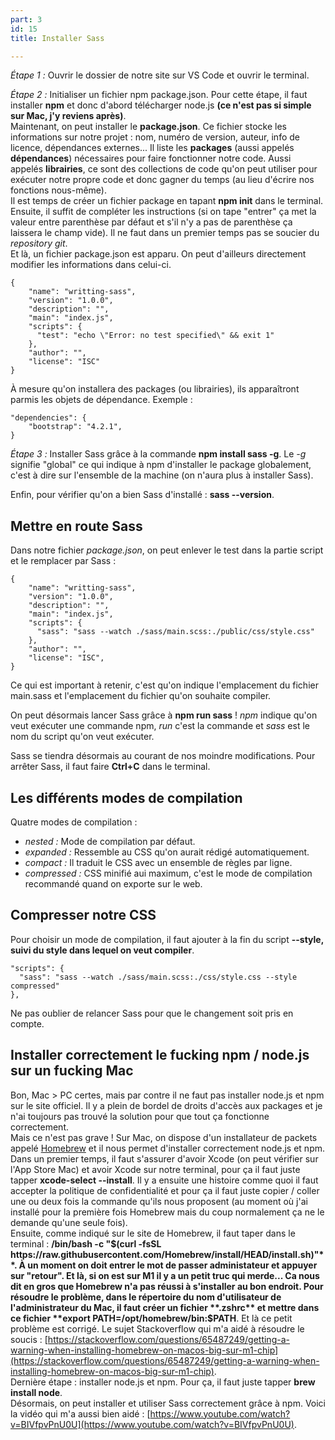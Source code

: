 ```yaml
---
part: 3
id: 15
title: Installer Sass

---
```

_Étape 1 :_ Ouvrir le dossier de notre site sur VS Code et ouvrir le terminal.

_Étape 2 :_ Initialiser un fichier npm package.json. Pour cette étape, il faut installer **npm** et donc d'abord télécharger node.js **(ce n'est pas si simple sur Mac, j'y reviens après)**.  
Maintenant, on peut installer le **package.json**. Ce fichier stocke les informations sur notre projet : nom, numéro de version, auteur, info de licence, dépendances externes... Il liste les **packages** (aussi appelés **dépendances**) nécessaires pour faire fonctionner notre code. Aussi appelés **librairies**, ce sont des collections de code qu'on peut utiliser pour exécuter notre propre code et donc gagner du temps (au lieu d'écrire nos fonctions nous-même).  
Il est temps de créer un fichier package en tapant **npm init** dans le terminal. Ensuite, il suffit de compléter les instructions (si on tape "entrer" ça met la valeur entre parenthèse par défaut et s'il n'y a pas de parenthèse ça laissera le champ vide). Il ne faut dans un premier temps pas se soucier du _repository git_.  
Et là, un fichier package.json est apparu. On peut d'ailleurs directement modifier les informations dans celui-ci.

    {
        "name": "writting-sass",
        "version": "1.0.0",
        "description": "",
        "main": "index.js",
        "scripts": {
          "test": "echo \"Error: no test specified\" && exit 1"
        },
        "author": "",
        "license": "ISC"
    }

À mesure qu'on installera des packages (ou librairies), ils apparaîtront parmis les objets de dépendance. Exemple :

    "dependencies": {
        "bootstrap": "4.2.1",
    }

_Étape 3 :_ Installer Sass grâce à la commande **npm install sass -g**. Le _-g_ signifie "global" ce qui indique à npm d'installer le package globalement, c'est à dire sur l'ensemble de la machine (on n'aura plus à installer Sass).

Enfin, pour vérifier qu'on a bien Sass d'installé : **sass --version**.

## Mettre en route Sass

Dans notre fichier _package.json_, on peut enlever le test dans la partie script et le remplacer par Sass :

    {
        "name": "writting-sass",
        "version": "1.0.0",
        "description": "",
        "main": "index.js",
        "scripts": {
          "sass": "sass --watch ./sass/main.scss:./public/css/style.css"
        },
        "author": "",
        "license": "ISC",
    }

Ce qui est important à retenir, c'est qu'on indique l'emplacement du fichier main.sass et l'emplacement du fichier qu'on souhaite compiler.

On peut désormais lancer Sass grâce à **npm run sass** ! _npm_ indique qu'on veut exécuter une commande npm, _run_ c'est la commande et _sass_ est le nom du script qu'on veut exécuter.

Sass se tiendra désormais au courant de nos moindre modifications. Pour arrêter Sass, il faut faire **Ctrl+C** dans le terminal.

## Les différents modes de compilation

Quatre modes de compilation :

* _nested :_ Mode de compilation par défaut.
* _expanded :_ Ressemble au CSS qu'on aurait rédigé automatiquement.
* _compact :_ Il traduit le CSS avec un ensemble de règles par ligne.
* _compressed :_ CSS minifié aui maximum, c'est le mode de compilation recommandé quand on exporte sur le web.

## Compresser notre CSS

Pour choisir un mode de compilation, il faut ajouter à la fin du script **--style, suivi du style dans lequel on veut compiler**.

    "scripts": {
      "sass": "sass --watch ./sass/main.scss:./css/style.css --style compressed"
    },   

Ne pas oublier de relancer Sass pour que le changement soit pris en compte.

## Installer correctement le fucking npm / node.js sur un fucking Mac

Bon, Mac > PC certes, mais par contre il ne faut pas installer node.js et npm sur le site officiel. Il y a plein de bordel de droits d'accès aux packages et je n'ai toujours pas trouvé la solution pour que tout ça fonctionne correctement.  
Mais ce n'est pas grave ! Sur Mac, on dispose d'un installateur de packets appelé [Homebrew](https://brew.sh/index_fr) et il nous permet d'installer correctement node.js et npm. Dans un premier temps, il faut s'assurer d'avoir Xcode (on peut vérifier sur l'App Store Mac) et avoir Xcode sur notre terminal, pour ça il faut juste tapper **xcode-select --install**. Il y a ensuite une histoire comme quoi il faut accepter la politique de confidentialité et pour ça il faut juste copier / coller une ou deux fois la commande qu'ils nous proposent (au moment où j'ai installé pour la première fois Homebrew mais du coup normalement ça ne le demande qu'une seule fois).  
Ensuite, comme indiqué sur le site de Homebrew, il faut taper dans le terminal : **/bin/bash -c "$(curl -fsSL https://raw.githubusercontent.com/Homebrew/install/HEAD/install.sh)"**. À un moment on doit entrer le mot de passer administateur et appuyer sur "retour".  
Et là, si on est sur M1 il y a un petit truc qui merde... Ca nous dit en gros que Homebrew n'a pas réussi à s'installer au bon endroit. Pour résoudre le problème, dans le répertoire du nom d'utilisateur de l'administrateur du Mac, il faut créer un fichier **.zshrc** et mettre dans ce fichier **export PATH=/opt/homebrew/bin:$PATH**. Et là ce petit problème est corrigé. Le sujet Stackoverflow qui m'a aidé à résoudre le soucis : [https://stackoverflow.com/questions/65487249/getting-a-warning-when-installing-homebrew-on-macos-big-sur-m1-chip](https://stackoverflow.com/questions/65487249/getting-a-warning-when-installing-homebrew-on-macos-big-sur-m1-chip).  
Dernière étape : installer node.js et npm. Pour ça, il faut juste tapper **brew install node**.  
Désormais, on peut installer et utiliser Sass correctement grâce à npm. Voici la vidéo qui m'a aussi bien aidé : [https://www.youtube.com/watch?v=BIVfpvPnU0U](https://www.youtube.com/watch?v=BIVfpvPnU0U).